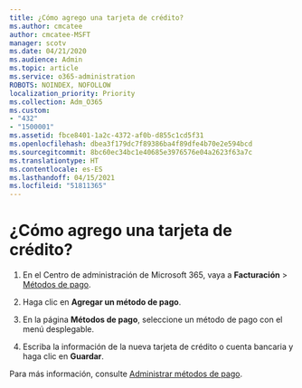 ```yaml
---
title: ¿Cómo agrego una tarjeta de crédito?
ms.author: cmcatee
author: cmcatee-MSFT
manager: scotv
ms.date: 04/21/2020
ms.audience: Admin
ms.topic: article
ms.service: o365-administration
ROBOTS: NOINDEX, NOFOLLOW
localization_priority: Priority
ms.collection: Adm_O365
ms.custom:
- "432"
- "1500001"
ms.assetid: fbce8401-1a2c-4372-af0b-d855c1cd5f31
ms.openlocfilehash: dbea3f179dc7f89386ba4f89dfe4b70e2e594bcd
ms.sourcegitcommit: 8bc60ec34bc1e40685e3976576e04a2623f63a7c
ms.translationtype: HT
ms.contentlocale: es-ES
ms.lasthandoff: 04/15/2021
ms.locfileid: "51811365"
---
```

# <a name="how-do-i-add-a-credit-card"></a>¿Cómo agrego una tarjeta de crédito?

1. En el Centro de administración de Microsoft 365, vaya a **Facturación** \> [Métodos de pago](https://go.microsoft.com/fwlink/p/?linkid=2018806).

2. Haga clic en **Agregar un método de pago**.

3. En la página **Métodos de pago**, seleccione un método de pago con el menú desplegable.

4. Escriba la información de la nueva tarjeta de crédito o cuenta bancaria y haga clic en **Guardar**.

Para más información, consulte [Administrar métodos de pago](https://docs.microsoft.com/microsoft-365/commerce/billing-and-payments/manage-payment-methods).
